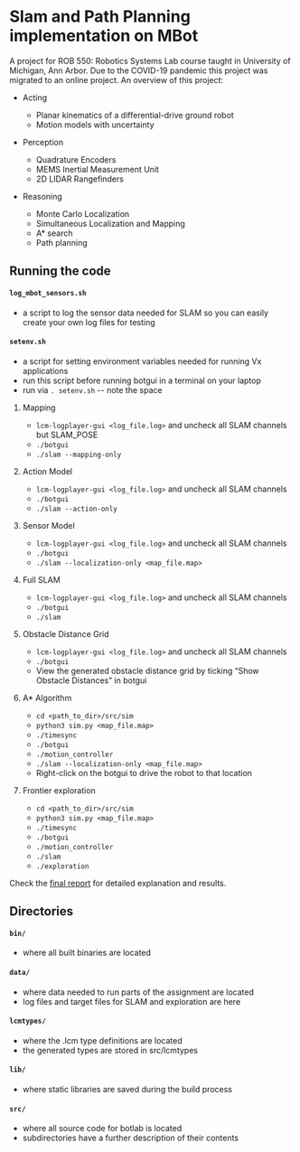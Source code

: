 # Slam and Path Planning implementation on MBot

A project for ROB 550: Robotics Systems Lab course taught in University of Michigan, Ann Arbor. Due to the COVID-19 pandemic this project was migrated to an online project. An overview of this project:
- Acting
    - Planar kinematics of a differential-drive ground robot
    - Motion models with uncertainty

- Perception 
    - Quadrature Encoders
    - MEMS Inertial Measurement Unit
    - 2D LIDAR Rangefinders

- Reasoning
    - Monte Carlo Localization
    - Simultaneous Localization and Mapping
    - A* search
    - Path planning



## Running the code

#### `log_mbot_sensors.sh`
- a script to log the sensor data needed for SLAM so you can easily create your own log files for testing

#### `setenv.sh`
- a script for setting environment variables needed for running Vx applications
- run this script before running botgui in a terminal on your laptop
- run via `. setenv.sh` -- note the space

1. Mapping
    - `lcm-logplayer-gui <log_file.log>` and uncheck all SLAM channels but SLAM_POSE
    - `./botgui`
    - `./slam --mapping-only`

2. Action Model
    - `lcm-logplayer-gui <log_file.log>` and uncheck all SLAM channels 
    - `./botgui`
    - `./slam --action-only`

3. Sensor Model
    - `lcm-logplayer-gui <log_file.log>` and uncheck all SLAM channels 
    - `./botgui`
    - `./slam --localization-only <map_file.map>`

4. Full SLAM
    - `lcm-logplayer-gui <log_file.log>` and uncheck all SLAM channels 
    - `./botgui`
    - `./slam`

5. Obstacle Distance Grid
    - `lcm-logplayer-gui <log_file.log>` and uncheck all SLAM channels 
    - `./botgui`
    - View the generated obstacle distance grid by ticking “Show Obstacle Distances” in botgui

6. A* Algorithm
    - `cd <path_to_dir>/src/sim`
    - `python3 sim.py <map_file.map>`
    - `./timesync`
    - `./botgui`
    - `./motion_controller`
    - `./slam --localization-only <map_file.map>`
    - Right-click on the botgui to drive the robot to that location

7. Frontier exploration
    - `cd <path_to_dir>/src/sim`
    - `python3 sim.py <map_file.map>`
    - `./timesync`
    - `./botgui`
    - `./motion_controller`
    - `./slam`
    - `./exploration` 

Check the [final report](https://github.com/haotsunglee/ROB550-BotLab/blob/master/ROB_550_Botlab_Report.pdf) for detailed explanation and results.

## Directories 

#### `bin/`
- where all built binaries are located
    
#### `data/`
- where data needed to run parts of the assignment are located
- log files and target files for SLAM and exploration are here
    
#### `lcmtypes/`
- where the .lcm type definitions are located
- the generated types are stored in src/lcmtypes
    
#### `lib/`
- where static libraries are saved during the build process
    
#### `src/`
- where all source code for botlab is located
- subdirectories have a further description of their contents

